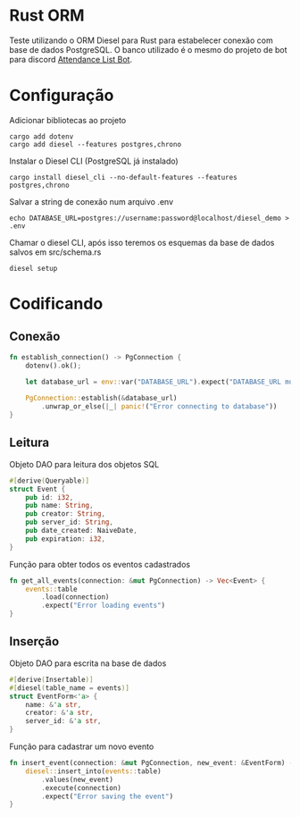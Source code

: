 # Rust ORM
Teste utilizando o ORM Diesel para Rust para estabelecer conexão com base de dados PostgreSQL. O banco utilizado é o mesmo do projeto de bot para discord [Attendance List Bot](https://github.com/).

# Configuração
Adicionar bibliotecas ao projeto

    cargo add dotenv
    cargo add diesel --features postgres,chrono

Instalar o Diesel CLI (PostgreSQL já instalado)

    cargo install diesel_cli --no-default-features --features postgres,chrono

Salvar a string de conexão num arquivo .env

    echo DATABASE_URL=postgres://username:password@localhost/diesel_demo > .env

Chamar o diesel CLI, após isso teremos os esquemas da base de dados salvos em src/schema.rs

    diesel setup

# Codificando

## Conexão
```rust
fn establish_connection() -> PgConnection {
    dotenv().ok();

    let database_url = env::var("DATABASE_URL").expect("DATABASE_URL must be set");
    
    PgConnection::establish(&database_url)
        .unwrap_or_else(|_| panic!("Error connecting to database"))
}
```

## Leitura
Objeto DAO para leitura dos objetos SQL 

```rust
#[derive(Queryable)]
struct Event {
    pub id: i32,
    pub name: String,
    pub creator: String,
    pub server_id: String,
    pub date_created: NaiveDate,
    pub expiration: i32,
}
```
Função para obter todos os eventos cadastrados
```rust
fn get_all_events(connection: &mut PgConnection) -> Vec<Event> {
    events::table
        .load(connection)
        .expect("Error loading events")
} 
```

## Inserção
Objeto DAO para escrita na base de dados
```rust
#[derive(Insertable)]
#[diesel(table_name = events)]
struct EventForm<'a> {
    name: &'a str,
    creator: &'a str,
    server_id: &'a str,
}
```
Função para cadastrar um novo evento
```rust
fn insert_event(connection: &mut PgConnection, new_event: &EventForm) -> usize {
    diesel::insert_into(events::table)
        .values(new_event)
        .execute(connection)
        .expect("Error saving the event")
}
```